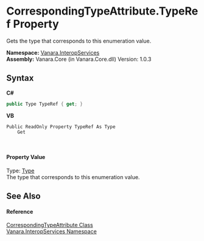 # CorrespondingTypeAttribute.TypeRef Property 
 

Gets the type that corresponds to this enumeration value.

**Namespace:**&nbsp;<a href="46913109-b3e0-3b59-6f7f-071f8aa90bf0">Vanara.InteropServices</a><br />**Assembly:**&nbsp;Vanara.Core (in Vanara.Core.dll) Version: 1.0.3

## Syntax

**C#**<br />
``` C#
public Type TypeRef { get; }
```

**VB**<br />
``` VB
Public ReadOnly Property TypeRef As Type
	Get
```

<br />

#### Property Value
Type: <a href="http://msdn2.microsoft.com/en-us/library/42892f65" target="_blank">Type</a><br />The type that corresponds to this enumeration value.

## See Also


#### Reference
<a href="4e051dff-829d-312d-1def-b17c9c64cdb5">CorrespondingTypeAttribute Class</a><br /><a href="46913109-b3e0-3b59-6f7f-071f8aa90bf0">Vanara.InteropServices Namespace</a><br />